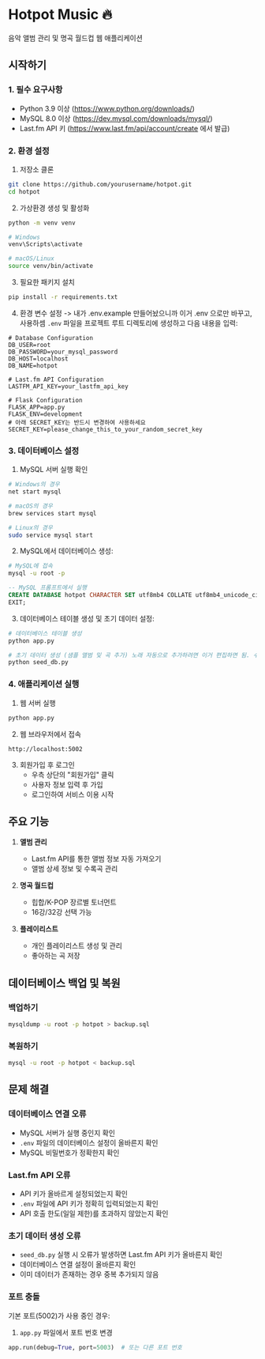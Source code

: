 # Hotpot Music 🔥

음악 앨범 관리 및 명곡 월드컵 웹 애플리케이션

## 시작하기

### 1. 필수 요구사항

- Python 3.9 이상 (https://www.python.org/downloads/)
- MySQL 8.0 이상 (https://dev.mysql.com/downloads/mysql/)
- Last.fm API 키 (https://www.last.fm/api/account/create 에서 발급)

### 2. 환경 설정

1. 저장소 클론
```bash
git clone https://github.com/yourusername/hotpot.git
cd hotpot
```

2. 가상환경 생성 및 활성화
```bash
python -m venv venv

# Windows
venv\Scripts\activate

# macOS/Linux
source venv/bin/activate
```

3. 필요한 패키지 설치
```bash
pip install -r requirements.txt
```

4. 환경 변수 설정 -> 내가 .env.example 만들어놨으니까 
이거 .env 으로만 바꾸고, 사용하셈
`.env` 파일을 프로젝트 루트 디렉토리에 생성하고 다음 
내용을 입력:
```
# Database Configuration
DB_USER=root
DB_PASSWORD=your_mysql_password
DB_HOST=localhost
DB_NAME=hotpot

# Last.fm API Configuration
LASTFM_API_KEY=your_lastfm_api_key

# Flask Configuration
FLASK_APP=app.py
FLASK_ENV=development
# 아래 SECRET_KEY는 반드시 변경하여 사용하세요
SECRET_KEY=please_change_this_to_your_random_secret_key
```

### 3. 데이터베이스 설정

1. MySQL 서버 실행 확인
```bash
# Windows의 경우
net start mysql

# macOS의 경우
brew services start mysql

# Linux의 경우
sudo service mysql start
```

2. MySQL에서 데이터베이스 생성:
```bash
# MySQL에 접속
mysql -u root -p
```

```sql
-- MySQL 프롬프트에서 실행
CREATE DATABASE hotpot CHARACTER SET utf8mb4 COLLATE utf8mb4_unicode_ci;
EXIT;
```

3. 데이터베이스 테이블 생성 및 초기 데이터 설정:
```bash
# 데이터베이스 테이블 생성
python app.py

# 초기 데이터 생성 (샘플 앨범 및 곡 추가) 노래 자동으로 추가하려면 이거 편집하면 됨. 수동 추가도 웹 상에서 가능하게 함. 
python seed_db.py
```

### 4. 애플리케이션 실행

1. 웹 서버 실행
```bash
python app.py
```

2. 웹 브라우저에서 접속
```
http://localhost:5002
```

3. 회원가입 후 로그인
   - 우측 상단의 "회원가입" 클릭
   - 사용자 정보 입력 후 가입
   - 로그인하여 서비스 이용 시작

## 주요 기능

1. **앨범 관리**
   - Last.fm API를 통한 앨범 정보 자동 가져오기
   - 앨범 상세 정보 및 수록곡 관리

2. **명곡 월드컵**
   - 힙합/K-POP 장르별 토너먼트
   - 16강/32강 선택 가능

3. **플레이리스트**
   - 개인 플레이리스트 생성 및 관리
   - 좋아하는 곡 저장

## 데이터베이스 백업 및 복원

### 백업하기
```bash
mysqldump -u root -p hotpot > backup.sql
```

### 복원하기
```bash
mysql -u root -p hotpot < backup.sql
```

## 문제 해결

### 데이터베이스 연결 오류
- MySQL 서버가 실행 중인지 확인
- `.env` 파일의 데이터베이스 설정이 올바른지 확인
- MySQL 비밀번호가 정확한지 확인

### Last.fm API 오류
- API 키가 올바르게 설정되었는지 확인
- `.env` 파일에 API 키가 정확히 입력되었는지 확인
- API 호출 한도(일일 제한)를 초과하지 않았는지 확인

### 초기 데이터 생성 오류
- `seed_db.py` 실행 시 오류가 발생하면 Last.fm API 키가 올바른지 확인
- 데이터베이스 연결 설정이 올바른지 확인
- 이미 데이터가 존재하는 경우 중복 추가되지 않음

### 포트 충돌
기본 포트(5002)가 사용 중인 경우:
1. `app.py` 파일에서 포트 번호 변경
```python
app.run(debug=True, port=5003)  # 또는 다른 포트 번호
```

